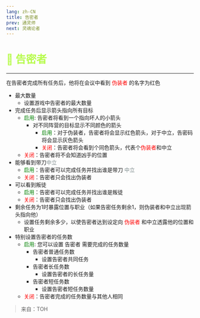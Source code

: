 ```yaml
---
lang: zh-CN
title: 告密者
prev: 通灵师
next: 灵魂论者
---
```


# <font color="#b8fb4f">🐀 <b>告密者</b></font> <Badge text="Support" type="tip" vertical="middle"/>

***

在告密者完成所有任务后，他将在会议中看到 <font color=red>伪装者</font> 的名字为红色

- 最大数量
  - 设置游戏中告密者的最大数量
- 完成任务后显示箭头指向所有目标
  - <font color=green>启用</font>: 告密者将看到一个指向坏人的小箭头
    - 对不同阵营的目标显示不同颜色的箭头
      - <font color=green>启用</font>：对于伪装者，告密者将会显示红色箭头，对于中立，告密码将会显示灰色箭头
      - <font color=red>关闭</font>：告密者将会看到个同色箭头，代表个<font color=red>伪装者</font>和中立
  - <font color=red>关闭</font>：告密者将不会知道凶手的位置
- 能够看到带刀<font color=#7f8c8d>中立</font>
  - <font color=green>启用</font>：告密者可以完成任务并找出谁是带刀 <font color=#7f8c8d>中立</font>
  - <font color=red>关闭</font>：告密者只会找出伪装者
- 可以看到叛徒
  - <font color=green>启用</font>：告密者可以完成任务并找出谁是叛徒
  - <font color=red>关闭</font>：告密者只会找出伪装者
- 剩余任务为1时暴露位置与职业（如果告密任务剩余1，则伪装者和中立出现箭头指向他）
  - 设置任务剩余多少，以使告密者达到设定向 <font color=red>伪装者</font> 和中立透露他的位置和职业
- 特别设置告密者的任务数
  - <font color=green>启用</font>: 您可以设置 告密者 需要完成的任务数量
    - 告密者普通任务数
      - 设置告密者共同任务
    - 告密者长任务数
      - 设置告密者的长任务量
    - 告密者短任务数
      - 设置告密者短任务数量
  - <font color=red>关闭</font>：告密者完成的任务数量与其他人相同

> 来自：TOH

